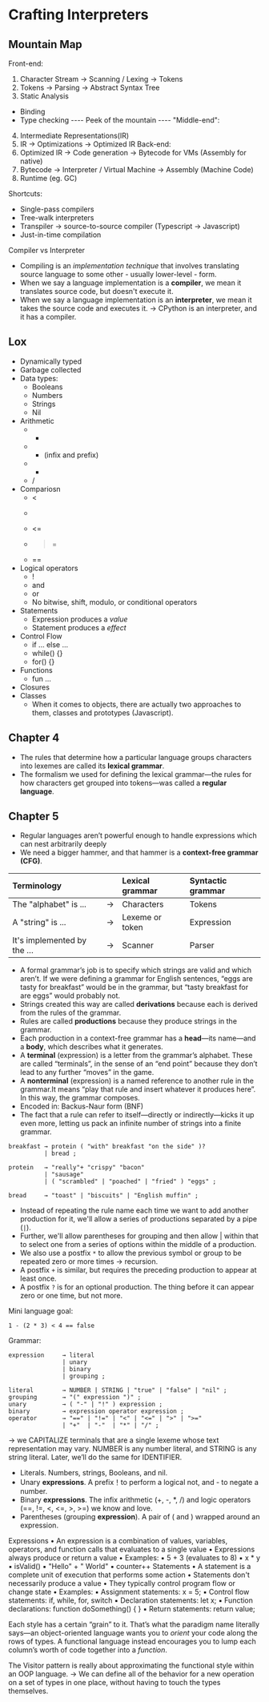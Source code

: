 # Crafting Interpreters

## Mountain Map

Front-end:
1. Character Stream -> Scanning / Lexing -> Tokens
2. Tokens -> Parsing -> Abstract Syntax Tree
3. Static Analysis
  - Binding
  - Type checking
---- Peek of the mountain ----
"Middle-end":
4. Intermediate Representations(IR)
5. IR -> Optimizations -> Optimized IR
Back-end:
6. Optimized IR -> Code generation -> Bytecode for VMs (Assembly for native)
7. Bytecode -> Interpreter / Virtual Machine ->  Assembly (Machine Code)
8. Runtime (eg. GC)

Shortcuts:
- Single-pass compilers
- Tree-walk interpreters
- Transpiler -> source-to-source compiler (Typescript -> Javascript)
- Just-in-time compilation

Compiler vs Interpreter
- Compiling is an *implementation technique* that involves translating source language to some other - usually lower-level - form.
- When we say a language implementation is a **compiler**, we mean it translates source code, but doesn't execute it.
- When we say a language implementation is an **interpreter**, we mean it takes the source code and executes it.
-> CPython is an interpreter, and it has a compiler.

## Lox

- Dynamically typed
- Garbage collected
- Data types:
  - Booleans
  - Numbers
  - Strings
  - Nil
- Arithmetic
  - +
  - - (infix and prefix)
  - *
  - /
- Compariosn
  - <
  - >
  - <=
  - >=
  - ==
- Logical operators
  - !
  - and
  - or
  - No bitwise, shift, modulo, or conditional operators
- Statements
  - Expression produces a *value*
  - Statement produces a *effect*
- Control Flow
  - if ... else ...
  - while() {}
  - for() {}
- Functions
  - fun ...
- Closures
- Classes
  - When it comes to objects, there are actually two approaches to them, classes and prototypes (Javascript).


## Chapter 4

- The rules that determine how a particular language groups characters into lexemes are called its **lexical grammar**.
- The formalism we used for defining the lexical grammar—the rules for how characters get grouped into tokens—was called a **regular language**.

## Chapter 5

- Regular languages aren’t powerful enough to handle expressions which can nest arbitrarily deeply
- We need a bigger hammer, and that hammer is a **context-free grammar (CFG)**.

| Terminology |  | Lexical grammar | Syntactic grammar |
| :--- | :--- | :--- | :--- |
| The "alphabet" is ... | $\rightarrow$ | Characters | Tokens |
| A "string" is ... | $\rightarrow$ | Lexeme or token | Expression |
| It's implemented by the $\ldots$ | $\rightarrow$ | Scanner | Parser |

- A formal grammar’s job is to specify which strings are valid and which aren’t.
If we were defining a grammar for English sentences, “eggs are tasty for breakfast” would be in the grammar, but “tasty breakfast for are eggs” would probably not.
- Strings created this way are called **derivations** because each is derived from the rules of the grammar.
- Rules are called **productions** because they produce strings in the grammar.
- Each production in a context-free grammar has a **head**—its name—and a **body**, which describes what it generates.
- A **terminal** (expression) is a letter from the grammar’s alphabet. These are called “terminals”, in the sense of an “end point” because they don’t lead to any further “moves” in the game.
- A **nonterminal** (expression) is a named reference to another rule in the grammar.It means “play that rule and insert whatever it produces here”. In this way, the grammar composes.
- Encoded in: Backus-Naur form (BNF)
- The fact that a rule can refer to itself—directly or indirectly—kicks it up even more, letting us pack an infinite number of strings into a finite grammar.

```
breakfast → protein ( "with" breakfast "on the side" )?
          | bread ;

protein   → "really"+ "crispy" "bacon"
          | "sausage"
          | ( "scrambled" | "poached" | "fried" ) "eggs" ;

bread     → "toast" | "biscuits" | "English muffin" ;
```

- Instead of repeating the rule name each time we want to add another production for it, we'll allow a series of productions separated by a pipe (`|`).
- Further, we'll allow parentheses for grouping and then allow | within that to select one from a series of options within the middle of a production.
- We also use a postfix `*` to allow the previous symbol or group to be repeated zero or more times -> recursion.
- A postfix `+` is similar, but requires the preceding production to appear at least once.
- A postfix `?` is for an optional production. The thing before it can appear zero or one time, but not more.

Mini language goal:
```
1 - (2 * 3) < 4 == false
```

Grammar:
```
expression     → literal
               | unary
               | binary
               | grouping ;

literal        → NUMBER | STRING | "true" | "false" | "nil" ;
grouping       → "(" expression ")" ;
unary          → ( "-" | "!" ) expression ;
binary         → expression operator expression ;
operator       → "==" | "!=" | "<" | "<=" | ">" | ">="
               | "+"  | "-"  | "*" | "/" ;
```

-> we CAPITALIZE terminals that are a single lexeme whose text representation may vary. NUMBER is any number literal, and STRING is any string literal. Later, we’ll do the same for IDENTIFIER.

- Literals. Numbers, strings, Booleans, and nil.
- Unary **expressions**. A prefix！to perform a logical not, and - to negate a number.
- Binary **expressions**. The infix arithmetic (+, -, *, /) and logic operators (==, !=, <, <=, >, >=) we know and love.
- Parentheses (grouping **expression**). A pair of ( and ) wrapped around an expression.

Expressions
	•	An expression is a combination of values, variables, operators, and function calls that evaluates to a single value
	•	Expressions always produce or return a value
	•	Examples:
  	▪	5 + 3 (evaluates to 8)
  	▪	x * y
  	▪	isValid()
  	▪	"Hello" + " World"
  	▪	counter++
Statements
	•	A statement is a complete unit of execution that performs some action
	•	Statements don't necessarily produce a value
	•	They typically control program flow or change state
	•	Examples:
  	▪	Assignment statements: x = 5;
  	▪	Control flow statements: if, while, for, switch
  	▪	Declaration statements: let x;
  	▪	Function declarations: function doSomething() { }
  	▪	Return statements: return value;

Each style has a certain “grain” to it.
That’s what the paradigm name literally says—an object-oriented language wants you to *orient* your code along the rows of types.
A functional language instead encourages you to lump each column’s worth of code together into a *function*.

The Visitor pattern is really about approximating the functional style within an OOP language.
-> We can define all of the behavior for a new operation on a set of types in one place, without having to touch the types themselves.
